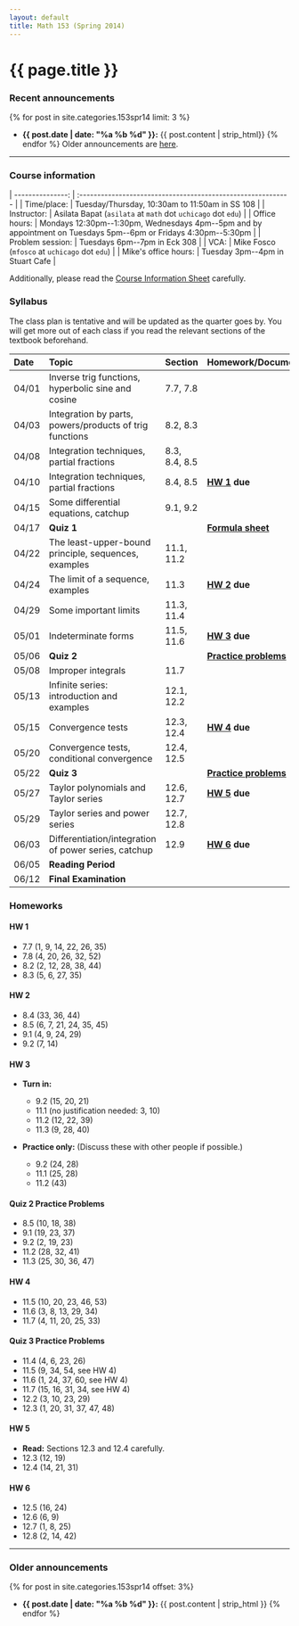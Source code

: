 ```yaml
---
layout: default
title: Math 153 (Spring 2014)
---
```


# {{ page.title }}

### Recent announcements
{% for post in site.categories.153spr14 limit: 3 %}
* **{{ post.date | date: "%a %b %d" }}:** {{ post.content | strip_html}}
{% endfor %}
Older announcements are [here](#older-announcements).

----

### Course information
<div class="infotable">

| ---------------:     | :-----------------------------------------------------------                                                   |
| Time/place:          | Tuesday/Thursday, 10:30am to 11:50am in SS 108                                                                 |
| Instructor:          | Asilata Bapat (`asilata` at `math` dot `uchicago` dot `edu`)                                                   |
| Office hours:        | Mondays 12:30pm--1:30pm, Wednesdays 4pm--5pm and by appointment on Tuesdays 5pm--6pm or Fridays 4:30pm--5:30pm |
| Problem session:     | Tuesdays 6pm--7pm in Eck 308                                                                                   |
| VCA:                 | Mike Fosco (`mfosco` at `uchicago` dot `edu`)                                                                  |
| Mike's office hours: | Tuesday 3pm--4pm in Stuart Cafe                                                                                |

</div>

Additionally, please read the [Course Information Sheet](courseinformationsheet.pdf) carefully.

### Syllabus
The class plan is tentative and will be updated as the quarter goes by. You will get more out of each class if you read the relevant sections of the textbook beforehand.

<div class="classplan">

| Date  | Topic                                                   | Section       | Homework/Documents          |
| :---  | :---                                                    | :---          | :---                        |
| 04/01 | Inverse trig functions, hyperbolic sine and cosine      | 7.7, 7.8      |                             |
| 04/03 | Integration by parts, powers/products of trig functions | 8.2, 8.3      |                             |
| 04/08 | Integration techniques, partial fractions               | 8.3, 8.4, 8.5 |                             |
| 04/10 | Integration techniques, partial fractions               | 8.4, 8.5      | **[HW 1](#hw-1) due**       |
| 04/15 | Some differential equations, catchup                    | 9.1, 9.2      |                             |
| 04/17 | **Quiz 1**                                              |               | **[Formula sheet][f1]**     |
| 04/22 | The least-upper-bound principle, sequences, examples    | 11.1, 11.2    |                             |
| 04/24 | The limit of a sequence, examples                       | 11.3          | **[HW 2](#hw-2) due**       |
| 04/29 | Some important limits                                   | 11.3, 11.4    |                             |
| 05/01 | Indeterminate forms                                     | 11.5, 11.6    | **[HW 3](#hw-3) due**       |
| 05/06 | **Quiz 2**                                              |               | **[Practice problems][p2]** |
| 05/08 | Improper integrals                                      | 11.7          |                             |
| 05/13 | Infinite series: introduction and examples              | 12.1, 12.2    |                             |
| 05/15 | Convergence tests                                       | 12.3, 12.4    | **[HW 4](#hw-4) due**       |
| 05/20 | Convergence tests, conditional convergence              | 12.4, 12.5    |                             |
| 05/22 | **Quiz 3**                                              |               | **[Practice problems][p3]** |
| 05/27 | Taylor polynomials and Taylor series                    | 12.6, 12.7    | **[HW 5](#hw-5) due**       |
| 05/29 | Taylor series and power series                          | 12.7, 12.8    |                             |
| 06/03 | Differentiation/integration of power series, catchup    | 12.9          | **[HW 6](#hw-6) due**       |
| 06/05 | **Reading Period**                                      |               |                             |
| 06/12 | **Final Examination**                                   |               |                             |

[f1]: quiz1formulasheet.pdf
[p2]: #quiz-2-practice-problems
[p3]: #quiz-3-practice-problems

</div>

### Homeworks

#### HW 1
* 7.7 (1, 9, 14, 22, 26, 35)
* 7.8 (4, 20, 26, 32, 52)
* 8.2 (2, 12, 28, 38, 44)
* 8.3 (5, 6, 27, 35)

#### HW 2
* 8.4 (33, 36, 44)
* 8.5 (6, 7, 21, 24, 35, 45)
* 9.1 (4, 9, 24, 29)
* 9.2 (7, 14)

#### HW 3
* **Turn in:**
    * 9.2 (15, 20, 21)
    * 11.1 (no justification needed: 3, 10)
    * 11.2 (12, 22, 39)
    * 11.3 (9, 28, 40)

* **Practice only:** (Discuss these with other people if possible.)
    * 9.2 (24, 28)
    * 11.1 (25, 28)
    * 11.2 (43)

#### Quiz 2 Practice Problems
* 8.5 (10, 18, 38)
* 9.1 (19, 23, 37)
* 9.2 (2, 19, 23)
* 11.2 (28, 32, 41)
* 11.3 (25, 30, 36, 47)

#### HW 4
* 11.5 (10, 20, 23, 46, 53)
* 11.6 (3, 8, 13, 29, 34)
* 11.7 (4, 11, 20, 25, 33)

#### Quiz 3 Practice Problems
* 11.4 (4, 6, 23, 26)
* 11.5 (9, 34, 54, see HW 4)
* 11.6 (1, 24, 37, 60, see HW 4)
* 11.7 (15, 16, 31, 34, see HW 4)
* 12.2 (3, 10, 23, 29)
* 12.3 (1, 20, 31, 37, 47, 48)

#### HW 5
* **Read:** Sections 12.3 and 12.4 carefully.
* 12.3 (12, 19)
* 12.4 (14, 21, 31)

#### HW 6
* 12.5 (16, 24)
* 12.6 (6, 9)
* 12.7 (1, 8, 25)
* 12.8 (2, 14, 42)

----
### Older announcements
{% for post in site.categories.153spr14 offset: 3%}
* **{{ post.date | date: "%a %b %d" }}:** {{ post.content | strip_html }}
{% endfor %}



